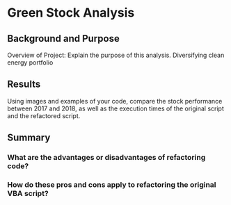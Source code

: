 # Green Stock Analysis

## Background and Purpose

Overview of Project: Explain the purpose of this analysis.
Diversifying clean energy portfolio

## Results
Using images and examples of your code, compare the stock performance between 2017 and 2018, as well as the execution times of the original script and the refactored script.

## Summary

### What are the advantages or disadvantages of refactoring code?

### How do these pros and cons apply to refactoring the original VBA script?
